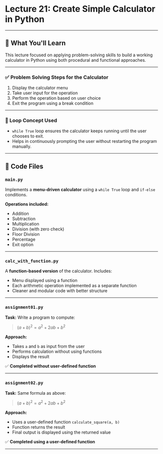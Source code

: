 # Lecture 21: Create Simple Calculator in Python

---

## 🔹 What You'll Learn

This lecture focused on applying problem-solving skills to build a working calculator in Python using both procedural and functional approaches.

---

### ✅ **Problem Solving Steps for the Calculator**

1. Display the calculator menu
2. Take user input for the operation
3. Perform the operation based on user choice
4. Exit the program using a break condition

---

### 🔁 **Loop Concept Used**

* `while True` loop ensures the calculator keeps running until the user chooses to exit.
* Helps in continuously prompting the user without restarting the program manually.

---

## 📁 Code Files

### `main.py`

Implements a **menu-driven calculator** using a `while True` loop and `if-else` conditions.

**Operations included:**

* Addition
* Subtraction
* Multiplication
* Division (with zero check)
* Floor Division
* Percentage
* Exit option

---

### `calc_with_function.py`

A **function-based version** of the calculator. Includes:

* Menu displayed using a function
* Each arithmetic operation implemented as a separate function
* Cleaner and modular code with better structure

---

### `assignment01.py`

**Task:**
Write a program to compute:

> $(a + b)^2 = a^2 + 2ab + b^2$

**Approach:**

* Takes `a` and `b` as input from the user
* Performs calculation without using functions
* Displays the result

✅ **Completed without user-defined function**

---

### `assignment02.py`

**Task:**
Same formula as above:

> $(a + b)^2 = a^2 + 2ab + b^2$

**Approach:**

* Uses a user-defined function `calculate_square(a, b)`
* Function returns the result
* Final output is displayed using the returned value

✅ **Completed using a user-defined function**

---

